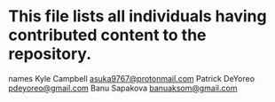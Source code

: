 # This file lists all individuals having contributed content to the repository.

names
Kyle Campbell <asuka9767@protonmail.com>
Patrick DeYoreo <pdeyoreo@gmail.com>
Banu Sapakova <banuaksom@gmail.com>
